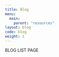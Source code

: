 ```yaml
---
title: Blog
menu:
  main:
    parent: "resources"
layout: blog
code: blog
weight: 1
---
```


BLOG LIST PAGE
